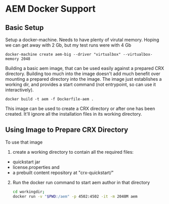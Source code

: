 # AEM Docker Support


## Basic Setup

Setup a docker-machine.  Needs to have plenty of virutal
memory. Hoping we can get away with 2 Gb, but my test runs were
with 4 Gb

    docker-machine create aem-big --driver "virtualbox" --virtualbox-memory 2048

Building a basic aem image, that can be used easily against a
prepared CRX directory.  Building too much into the image doesn't
add much benefit over mounting a prepared directory into the
image.  The image just establishes a working dir, and provides a
start command (not entrypoint, so can use it interactively).

    docker build -t aem -f Dockerfile-aem .

This image can be used to create a CRX directory or after one has
been created.  It'll ignore all the installation files in its
working directory.

## Using Image to Prepare CRX Directory

To use that image

1. create a working directory to contain all the required files:


 - quickstart jar
 - license.properties and
 - a prebuilt content repository at "crx-quickstart/"

2. Run the docker run command to start aem author in that directory

     ```bash
     cd workingdir;
     docker run -v "$PWD:/aem" -p 4502:4502 -it -m 2048M aem
     ```
